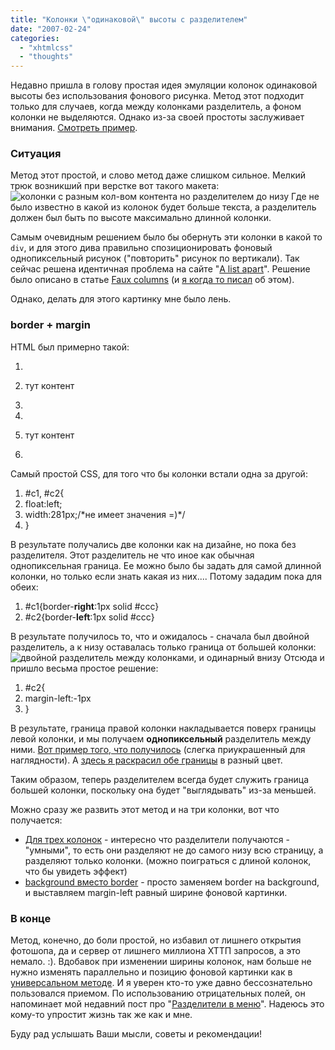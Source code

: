 ```yaml
---
title: "Колонки \"одинаковой\" высоты с разделителем"
date: "2007-02-24"
categories: 
  - "xhtmlcss"
  - "thoughts"
---
```


Недавно пришла в голову простая идея эмуляции колонок одинаковой высоты без использования фонового рисунка. Метод этот подходит только для случаев, когда между колонками разделитель, а фоном колонки не выделяются. Однако из-за своей простоты заслуживает внимания. [Смотреть пример](http://cssing.org.ua/examples/2equalcols/).

### Ситуация

Метод этот простой, и слово метод даже слишком сильное. Мелкий трюк возникший при верстке вот такого макета: ![колонки с разным кол-вом контента но разделителем до низу](/images/2cols.png) Где не было известно в какой из колонок будет больше текста, а разделитель должен был быть по высоте максимально длинной колонки.

Самым очевидным решением было бы обернуть эти колонки в какой то `div`, и для этого дива правильно спозиционировать фоновый однопиксельный рисунок ("повторить" рисунок по вертикали). Так сейчас решена идентичная проблема на сайте "[A list apart](http://alistapart.com)". Решение было описано в статье [Faux columns](http://alistapart.com/articles/fauxcolumns/) (и [я когда то писал](http://cssing.org.ua/2004/09/10/flex-faux/) об этом).

Однако, делать для этого картинку мне было лень.

### border + margin

HTML был примерно такой:

1. <div id="c1">
2. тут контент
3. </div>

5. <div id="c2">
6. тут контент
7. </div>

Самый простой CSS, для того что бы колонки встали одна за другой:

1. #c1, #c2{
2. float:left;
3. width:281px;/\*не имеет значения =)\*/
4. }

В результате получались две колонки как на дизайне, но пока без разделителя. Этот разделитель не что иное как обычная однопиксельная граница. Ее можно было бы задать для самой длинной колонки, но только если знать какая из них.... Потому зададим пока для обеих:

1. #c1{border-**right**:1px solid #ccc}
2. #c2{border-**left**:1px solid #ccc}

В результате получилось то, что и ожидалось - сначала был двойной разделитель, а к низу оставалась только граница от большей колонки: ![двойной разделитель между колонками, и одинарный внизу](/images/2colsbad.png) Отсюда и пришло весьма простое решение:

1. #c2{
2. margin-left:-1px
3. }

В результате, граница правой колонки накладывается поверх границы левой колонки, и мы получаем **однопиксельный** разделитель между ними. [Вот пример того, что получилось](http://cssing.org.ua/examples/2equalcols/) (слегка приукрашенный для наглядности). А [здесь я раскрасил обе границы](http://cssing.org.ua/examples/2equalcols/index1.html) в разный цвет.

Таким образом, теперь разделителем всегда будет служить граница большей колонки, поскольку она будет "выглядывать" из-за меньшей.

Можно сразу же развить этот метод и на три колонки, вот что получается:

- [Для трех колонок](http://cssing.org.ua/examples/2equalcols/3cols.html) - интересно что разделители получаются - "умными", то есть они разделяют не до самого низу всю страницу, а разделяют только колонки. (можно поиграться с длиной колонок, что бы увидеть эффект)
- [background вместо border](http://cssing.org.ua/examples/2equalcols/2coldes1.html) - просто заменяем border на background, и выставляем margin-left равный ширине фоновой картинки.

### В конце

Метод, конечно, до боли простой, но избавил от лишнего открытия фотошопа, да и сервер от лишнего миллиона ХТТП запросов, а это немало. :). Вдобавок при изменении ширины колонок, нам больше не нужно изменять параллельно и позицию фоновой картинки как в [универсальном методе](http://alistapart.com/articles/fauxcolumns/). И я уверен кто-то уже давно бессознательно пользовался приемом. По использованию отрицательных полей, он напоминает мой недавний пост про "[Разделители в меню](http://cssing.org.ua/2006/11/05/menu-separators/)". Надеюсь это кому-то упростит жизнь так же как и мне.

Буду рад услышать Ваши мысли, советы и рекомендации!
